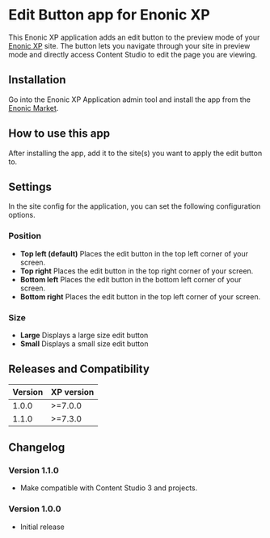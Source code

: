 # Edit Button app for Enonic XP

This Enonic XP application adds an edit button to the preview mode of your [Enonic XP](https://github.com/enonic/xp) site. The button
lets you navigate through your site in preview mode and directly access Content Studio to edit the page you are viewing.

## Installation

Go into the Enonic XP Application admin tool and install the app from the [Enonic Market](https://market.enonic.com/).

## How to use this app

After installing the app, add it to the site(s) you want to apply the edit button to.

## Settings

In the site config for the application, you can set the following configuration options.

### Position
- **Top left (default)** Places the edit button in the top left corner of your screen.
- **Top right** Places the edit button in the top right corner of your screen.
- **Bottom left** Places the edit button in the bottom left corner of your screen.
- **Bottom right** Places the edit button in the top left corner of your screen.

### Size
- **Large** Displays a large size edit button
- **Small** Displays a small size edit button

## Releases and Compatibility

| Version | XP version |
| ------------- | ------------- |
| 1.0.0 | >=7.0.0 |
| 1.1.0 | >=7.3.0 |

## Changelog

### Version 1.1.0

* Make compatible with Content Studio 3 and projects.

### Version 1.0.0

* Initial release
